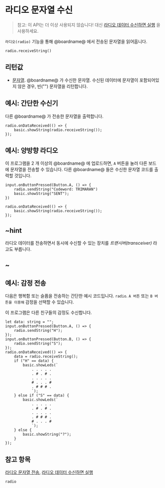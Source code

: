 # 라디오 문자열 수신

> 참고: 이 API는 더 이상 사용되지 않습니다! 대신 [라디오 데이터 수신하면 실행](/reference/radio/on-data-packet-received) 을 사용하세요.

`라디오(radio)` 기능을 통해 @boardname@ 에서 전송된 문자열을 읽어옵니다.

```sig
radio.receiveString()
```

## 리턴값

* [문자열](/types/string). @boardname@ 가 수신한 문자열. 수신된 데이터에 문자열이 포함되어있지 않은 경우, 빈("") 문자열을 리턴합니다.

## 예시: 간단한 수신기

다른 @boardname@ 가 전송한 문자열을 출력합니다.

```blocks
radio.onDataReceived(() => {
    basic.showString(radio.receiveString());
});
```

## 예시: 양방향 라디오

이 프로그램을 2 개 이상의 @boardname@ 에 업로드하면, `A` 버튼을 눌러 다른 보드에 문자열을 전송할 수 있습니다. 다른 @boardname@ 들은 수신한 문자열 코드를 출력할 것입니다.

```blocks
input.onButtonPressed(Button.A, () => {
    radio.sendString("Codeword: TRIMARAN")
    basic.showString("SENT");
})

radio.onDataReceived(() => {
    basic.showString(radio.receiveString());
});
```

## ~hint

라디오 데이터를 전송하면서 동시에 수신할 수 있는 장치를 *트랜시버(transceiver)* 라고도 부릅니다.

## ~

## 예시: 감정 전송

다음은 행복함 또는 슬픔을 전송하는 간단한 예시 코드입니다. ```radio```. `A 버튼` 또는 `B 버튼을 이용해` 감정을 선택할 수 있습니다.

이 프로그램은 다른 친구들의 감정도 수신합니다.

```blocks
let data: string = "";
input.onButtonPressed(Button.A, () => {
    radio.sendString("H");
});
input.onButtonPressed(Button.B, () => {
    radio.sendString("S");
});
radio.onDataReceived(() => {
    data = radio.receiveString();
    if ("H" == data) {
        basic.showLeds(`
            . . . . .
            . # . # .
            . . . . .
            # . . . #
            . # # # .
            `);
    } else if ("S" == data) {
        basic.showLeds(`
            . . . . .
            . # . # .
            . . . . .
            . # # # .
            # . . . #
            `);
    } else {
        basic.showString("?");
    }
});
```

## 참고 항목

[라디오 문자열 전송](/reference/radio/send-string), [라디오 데이터 수신하면 실행](/reference/radio/on-data-received)

```package
radio
```